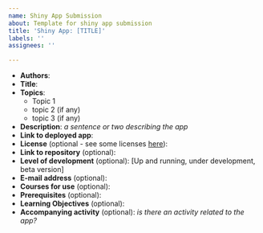 ```yaml
---
name: Shiny App Submission
about: Template for shiny app submission
title: 'Shiny App: [TITLE]'
labels: ''
assignees: ''

---
```


- **Authors**:
- **Title**:
- **Topics**:
  - Topic 1 
  - topic 2 (if any)
  - topic 3 (if any)
- **Description**: *a sentence or two describing the app*
- **Link to deployed app**:
- **License** (optional - see some licenses [here](https://creativecommons.org/about/cclicenses/)): 
- **Link to repository** (optional):
- **Level of development** (optional): [Up and running, under development, beta version]
- **E-mail address** (optional):
- **Courses for use** (optional):
- **Prerequisites** (optional):
- **Learning Objectives** (optional): 
- **Accompanying activity** (optional): _is there an activity related to the app?_
